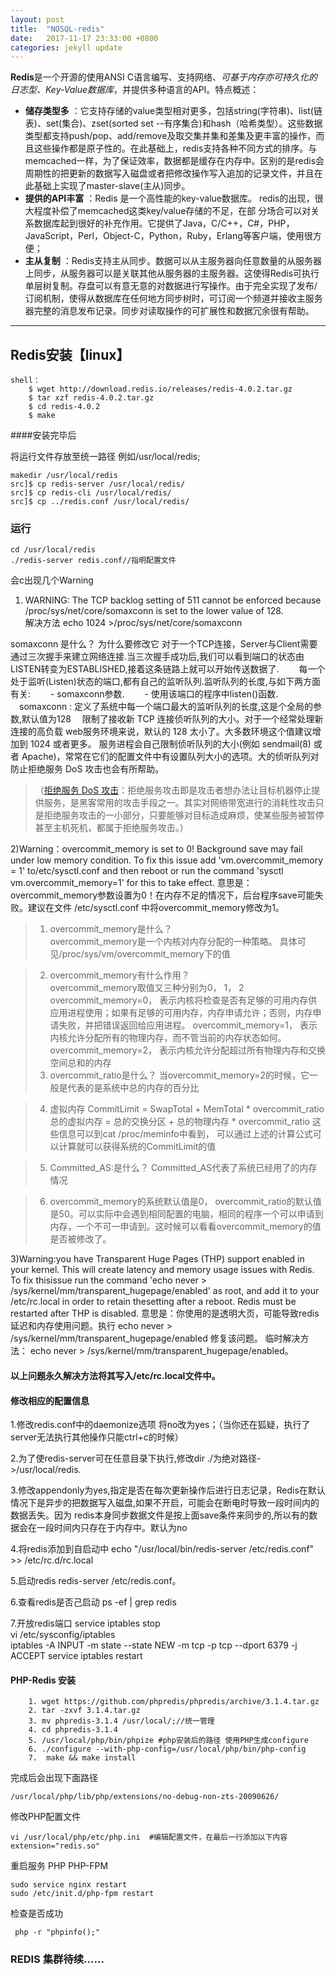 ```yaml
---
layout: post
title:  "NOSQL-redis"
date:   2017-11-17 23:33:00 +0800
categories: jekyll update
---
```



**Redis**是一个开源的使用ANSI C语言编写、支持网络、*可基于内存亦可持久化的日志型、Key-Value数据库*，并提供多种语言的API。特点概述：
 
- **储存类型多** ：它支持存储的value类型相对更多，包括string(字符串)、list(链表)、set(集合)、zset(sorted set --有序集合)和hash（哈希类型）。这些数据类型都支持push/pop、add/remove及取交集并集和差集及更丰富的操作，而且这些操作都是原子性的。在此基础上，redis支持各种不同方式的排序。与memcached一样，为了保证效率，数据都是缓存在内存中。区别的是redis会周期性的把更新的数据写入磁盘或者把修改操作写入追加的记录文件，并且在此基础上实现了master-slave(主从)同步。
- **提供的API丰富** ：Redis 是一个高性能的key-value数据库。 redis的出现，很大程度补偿了memcached这类key/value存储的不足，在部 分场合可以对关系数据库起到很好的补充作用。它提供了Java，C/C++，C#，PHP，JavaScript，Perl，Object-C，Python，Ruby，Erlang等客户端，使用很方便；
- **主从复制** ：Redis支持主从同步。数据可以从主服务器向任意数量的从服务器上同步，从服务器可以是关联其他从服务器的主服务器。这使得Redis可执行单层树复制。存盘可以有意无意的对数据进行写操作。由于完全实现了发布/订阅机制，使得从数据库在任何地方同步树时，可订阅一个频道并接收主服务器完整的消息发布记录。同步对读取操作的可扩展性和数据冗余很有帮助。

-------------------

## Redis安装【linux】
	shell：
		$ wget http://download.redis.io/releases/redis-4.0.2.tar.gz
		$ tar xzf redis-4.0.2.tar.gz
		$ cd redis-4.0.2
		$ make
####安装完毕后

将运行文件存放至统一路径 例如/usr/local/redis;
			
	makedir	/usr/local/redis
	src]$ cp redis-server /usr/local/redis/
	src]$ cp redis-cli /usr/local/redis/
	src]$ cp ../redis.conf /usr/local/redis/	

### 运行
	
	cd /usr/local/redis
	./redis-server redis.conf//指明配置文件

会c出现几个Warning
1)  WARNING: The TCP backlog setting of 511 cannot be enforced because /proc/sys/net/core/somaxconn is set to the lower value of 128.	
解决方法 echo 1024 >/proc/sys/net/core/somaxconn

somaxconn 是什么？ 为什么要修改它
对于一个TCP连接，Server与Client需要通过三次握手来建立网络连接.当三次握手成功后,我们可以看到端口的状态由LISTEN转变为ESTABLISHED,接着这条链路上就可以开始传送数据了.
　　每一个处于监听(Listen)状态的端口,都有自己的监听队列.监听队列的长度,与如下两方面有关:
　　- somaxconn参数.
　　- 使用该端口的程序中listen()函数.
　somaxconn : 定义了系统中每一个端口最大的监听队列的长度,这是个全局的参数,默认值为128
　限制了接收新 TCP 连接侦听队列的大小。对于一个经常处理新连接的高负载 web服务环境来说，默认的 128 太小了。大多数环境这个值建议增加到 1024 或者更多。 服务进程会自己限制侦听队列的大小(例如 sendmail(8) 或者 Apache)，常常在它们的配置文件中有设置队列大小的选项。大的侦听队列对防止拒绝服务 DoS 攻击也会有所帮助。
>（[拒绝服务 DoS 攻击](https://baike.baidu.com/item/%E6%8B%92%E7%BB%9D%E6%9C%8D%E5%8A%A1%E6%94%BB%E5%87%BB/421896?fr=aladdin)：拒绝服务攻击即是攻击者想办法让目标机器停止提供服务，是黑客常用的攻击手段之一。其实对网络带宽进行的消耗性攻击只是拒绝服务攻击的一小部分，只要能够对目标造成麻烦，使某些服务被暂停甚至主机死机，都属于拒绝服务攻击。）

2)Warning：overcommit_memory is set to 0! Background save may fail under low memory condition. To fix this issue add 'vm.overcommit_memory = 1' to/etc/sysctl.conf and then reboot or run the command 'sysctl vm.overcommit_memory=1' for this to take effect.
意思是：overcommit_memory参数设置为0！在内存不足的情况下，后台程序save可能失败。建议在文件 /etc/sysctl.conf 中将overcommit_memory修改为1。

>1.   overcommit_memory是什么？  
      overcommit_memory是一个内核对内存分配的一种策略。 具体可见/proc/sys/vm/overcommit_memory下的值
      
>2.  overcommit_memory有什么作用？  
     overcommit_memory取值又三种分别为0， 1， 2
	    overcommit_memory=0， 表示内核将检查是否有足够的可用内存供应用进程使用；如果有足够的可用内存，内存申请允许；否则，内存申请失败，并把错误返回给应用进程。
	    overcommit_memory=1， 表示内核允许分配所有的物理内存，而不管当前的内存状态如何。
	    overcommit_memory=2， 表示内核允许分配超过所有物理内存和交换空间总和的内存
>3.  overcommit_ratio是什么？ 
	    当overcommit_memory=2的时候，它一般是代表的是系统中总的内存的百分比
	
>4. 虚拟内存
	  CommitLimit = SwapTotal + MemTotal * overcommit_ratio
	  总的虚拟内存 = 总的交换分区 + 总的物理内存 * overcommit_ratio
	  这些信息可以到cat  /proc/meminfo中看到，  可以通过上述的计算公式可以计算就可以获得系统的CommitLimit的值

>5. Committed_AS:是什么？
  Committed_AS代表了系统已经用了的内存情况

>6.  overcommit_memory的系统默认值是0， overcommit_ratio的默认值是50。可以实际中会遇到相同配置的电脑，相同的程序一个可以申请到内存，一个不可一申请到。这时候可以看看overcommit_memory的值是否被修改了。


3)Warning:you have Transparent Huge Pages (THP) support enabled in your kernel. This will create latency and memory usage issues with Redis. To fix thisissue run the command 'echo never > /sys/kernel/mm/transparent_hugepage/enabled' as root, and add it to your /etc/rc.local in order to retain thesetting after a reboot. Redis must be restarted after THP is disabled.
意思是：你使用的是透明大页，可能导致redis延迟和内存使用问题。执行 echo never > /sys/kernel/mm/transparent_hugepage/enabled 修复该问题。
临时解决方法：
echo never > /sys/kernel/mm/transparent_hugepage/enabled。

#### 以上问题永久解决方法将其写入/etc/rc.local文件中。

#### 修改相应的配置信息

1.修改redis.conf中的daemonize选项 将no改为yes；（当你还在狐疑，执行了server无法执行其他操作只能ctrl+c的时候）
	
2.为了使redis-server可在任意目录下执行,修改dir ./为绝对路径->/usr/local/redis.
	   
3.修改appendonly为yes,指定是否在每次更新操作后进行日志记录，Redis在默认情况下是异步的把数据写入磁盘,如果不开启，可能会在断电时导致一段时间内的数据丢失。因为 redis本身同步数据文件是按上面save条件来同步的,所以有的数据会在一段时间内只存在于内存中。默认为no 
	  
4.将redis添加到自启动中  echo "/usr/local/bin/redis-server /etc/redis.conf" >> /etc/rc.d/rc.local 
	 
5.启动redis redis-server /etc/redis.conf。
	
6.查看redis是否己启动 ps -ef | grep redis	  
	  
7.开放redis端口
		service iptables stop   
		vi /etc/sysconfig/iptables   
		iptables -A INPUT -m state --state NEW -m tcp -p tcp --dport 6379 -j ACCEPT
		service iptables restart  
#### PHP-Redis 安装
	
		1. wget https://github.com/phpredis/phpredis/archive/3.1.4.tar.gz
		2. tar -zxvf 3.1.4.tar.gz
		3. mv phpredis-3.1.4 /usr/local/;//统一管理
		4. cd phpredis-3.1.4 
		5. /usr/local/php/bin/phpize #php安装后的路径 使用PHP生成configure
		6. ./configure --with-php-config=/usr/local/php/bin/php-config
		7.  make && make install

完成后会出现下面路径

	/usr/local/php/lib/php/extensions/no-debug-non-zts-20090626/
	
修改PHP配置文件

	vi /usr/local/php/etc/php.ini  #编辑配置文件，在最后一行添加以下内容
	extension="redis.so"

重启服务 PHP PHP-FPM

	sudo service nginx restart
	sudo /etc/init.d/php-fpm restart
	
检查是否成功
	
	 php -r "phpinfo();"


### REDIS 集群待续......
